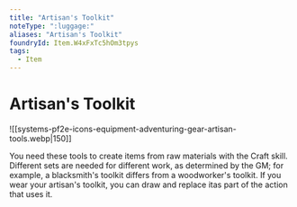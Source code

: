 ```yaml
---
title: "Artisan's Toolkit"
noteType: ":luggage:"
aliases: "Artisan's Toolkit"
foundryId: Item.W4xFxTc5hOm3tpys
tags:
  - Item
---
```


# Artisan's Toolkit
![[systems-pf2e-icons-equipment-adventuring-gear-artisan-tools.webp|150]]

You need these tools to create items from raw materials with the Craft skill. Different sets are needed for different work, as determined by the GM; for example, a blacksmith's toolkit differs from a woodworker's toolkit. If you wear your artisan's toolkit, you can draw and replace itas part of the action that uses it.

